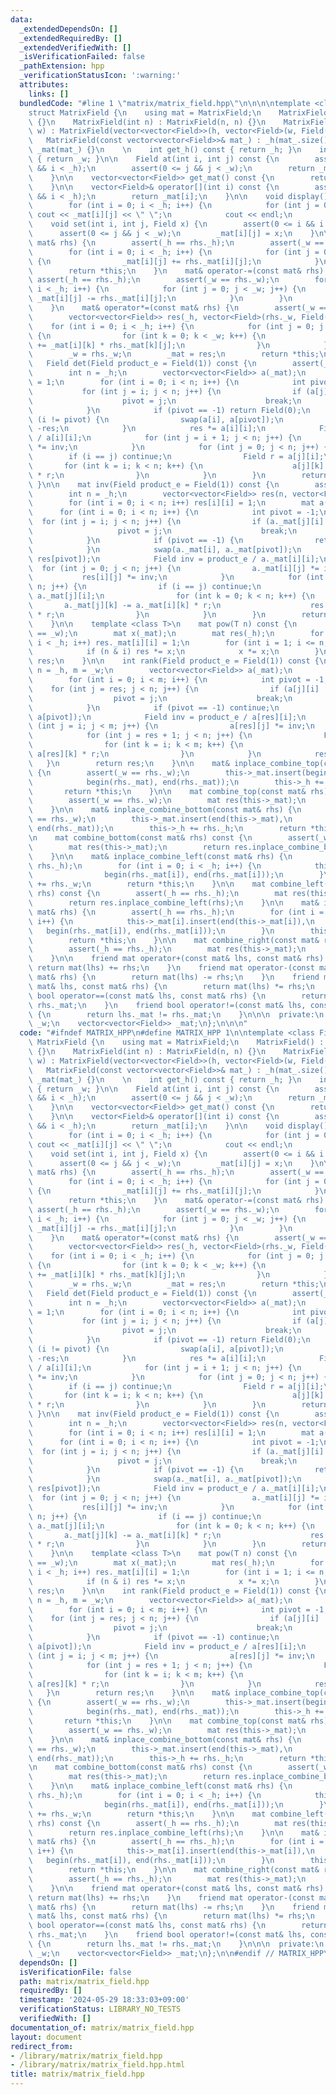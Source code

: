 ```yaml
---
data:
  _extendedDependsOn: []
  _extendedRequiredBy: []
  _extendedVerifiedWith: []
  _isVerificationFailed: false
  _pathExtension: hpp
  _verificationStatusIcon: ':warning:'
  attributes:
    links: []
  bundledCode: "#line 1 \"matrix/matrix_field.hpp\"\n\n\n\ntemplate <class Field>\n\
    struct MatrixField {\n    using mat = MatrixField;\n    MatrixField() : MatrixField(0)\
    \ {}\n    MatrixField(int n) : MatrixField(n, n) {}\n    MatrixField(int h, int\
    \ w) : MatrixField(vector<vector<Field>>(h, vector<Field>(w, Field()))) {}\n \
    \   MatrixField(const vector<vector<Field>>& mat_) : _h(mat_.size()), _w(mat_[0].size()),\
    \ _mat(mat_) {}\n    \n    int get_h() const { return _h; }\n    int get_w() const\
    \ { return _w; }\n\n    Field at(int i, int j) const {\n        assert(0 <= i\
    \ && i < _h);\n        assert(0 <= j && j < _w);\n        return _mat[i][j];\n\
    \    }\n\n    vector<vector<Field>> get_mat() const {\n        return _mat;\n\
    \    }\n\n    vector<Field>& operator[](int i) const {\n        assert(0 <= i\
    \ && i < _h);\n        return _mat[i];\n    }\n\n    void display() const {\n\
    \        for (int i = 0; i < _h; i++) {\n            for (int j = 0; j < _w; j++)\
    \ cout << _mat[i][j] << \" \";\n            cout << endl;\n        }\n    }\n\n\
    \    void set(int i, int j, Field x) {\n        assert(0 <= i && i < _h);\n  \
    \      assert(0 <= j && j < _w);\n        _mat[i][j] = x;\n    }\n\n    mat& operator+=(const\
    \ mat& rhs) {\n        assert(_h == rhs._h);\n        assert(_w == rhs._w);\n\
    \        for (int i = 0; i < _h; i++) {\n            for (int j = 0; j < _w; j++)\
    \ {\n                _mat[i][j] += rhs._mat[i][j];\n            }\n        }\n\
    \        return *this;\n    }\n    mat& operator-=(const mat& rhs) {\n       \
    \ assert(_h == rhs._h);\n        assert(_w == rhs._w);\n        for (int i = 0;\
    \ i < _h; i++) {\n            for (int j = 0; j < _w; j++) {\n               \
    \ _mat[i][j] -= rhs._mat[i][j];\n            }\n        }\n        return *this;\n\
    \    }\n    mat& operator*=(const mat& rhs) {\n        assert(_w == rhs._h);\n\
    \        vector<vector<Field>> res(_h, vector<Field>(rhs._w, Field()));\n    \
    \    for (int i = 0; i < _h; i++) {\n            for (int j = 0; j < rhs._w; j++)\
    \ {\n                for (int k = 0; k < _w; k++) {\n                    res[i][j]\
    \ += _mat[i][k] * rhs._mat[k][j];\n                }\n            }\n        }\n\
    \        _w = rhs._w;\n        _mat = res;\n        return *this;\n    }\n\n \
    \   Field det(Field product_e = Field(1)) const {\n        assert(_h == _w);\n\
    \        int n = _h;\n        vector<vector<Field>> a(_mat);\n        Field res\
    \ = 1;\n        for (int i = 0; i < n; i++) {\n            int pivot = -1;\n \
    \           for (int j = i; j < n; j++) {\n                if (a[j][i] != 0) {\n\
    \                    pivot = j;\n                    break;\n                }\n\
    \            }\n            if (pivot == -1) return Field(0);\n            if\
    \ (i != pivot) {\n                swap(a[i], a[pivot]);\n                res =\
    \ -res;\n            }\n            res *= a[i][i];\n            Field inv = product_e\
    \ / a[i][i];\n            for (int j = i + 1; j < n; j++) {\n                a[i][j]\
    \ *= inv;\n            }\n            for (int j = 0; j < n; j++) {\n        \
    \        if (i == j) continue;\n                Field r = a[j][i];\n         \
    \       for (int k = i; k < n; k++) {\n                    a[j][k] -= a[i][k]\
    \ * r;\n                }\n            }\n        }\n        return res;\n   \
    \ }\n\n    mat inv(Field product_e = Field(1)) const {\n        assert(_h == _w);\n\
    \        int n = _h;\n        vector<vector<Field>> res(n, vector<Field>(n, Field()));\n\
    \        for (int i = 0; i < n; i++) res[i][i] = 1;\n        mat a(_mat);\n  \
    \      for (int i = 0; i < n; i++) {\n            int pivot = -1;\n          \
    \  for (int j = i; j < n; j++) {\n                if (a._mat[j][i] != 0) {\n \
    \                   pivot = j;\n                    break;\n                }\n\
    \            }\n            if (pivot == -1) {\n                return mat(n);\n\
    \            }\n            swap(a._mat[i], a._mat[pivot]);\n            swap(res[i],\
    \ res[pivot]);\n            Field inv = product_e / a._mat[i][i];\n          \
    \  for (int j = 0; j < n; j++) {\n                a._mat[i][j] *= inv;\n     \
    \           res[i][j] *= inv;\n            }\n            for (int j = 0; j <\
    \ n; j++) {\n                if (i == j) continue;\n                Field r =\
    \ a._mat[j][i];\n                for (int k = 0; k < n; k++) {\n             \
    \       a._mat[j][k] -= a._mat[i][k] * r;\n                    res[j][k] -= res[i][k]\
    \ * r;\n                }\n            }\n        }\n        return mat(res);\n\
    \    }\n\n    template <class T>\n    mat pow(T n) const {\n        assert(_h\
    \ == _w);\n        mat x(_mat);\n        mat res(_h);\n        for (int i = 0;\
    \ i < _h; i++) res._mat[i][i] = 1;\n        for (int i = 1; i <= n; i <<= 1) {\n\
    \            if (n & i) res *= x;\n            x *= x;\n        }\n        return\
    \ res;\n    }\n\n    int rank(Field product_e = Field(1)) const {\n        int\
    \ n = _h, m = _w;\n        vector<vector<Field>> a(_mat);\n        int res = 0;\n\
    \        for (int i = 0; i < m; i++) {\n            int pivot = -1;\n        \
    \    for (int j = res; j < n; j++) {\n                if (a[j][i] != 0) {\n  \
    \                  pivot = j;\n                    break;\n                }\n\
    \            }\n            if (pivot == -1) continue;\n            swap(a[res],\
    \ a[pivot]);\n            Field inv = product_e / a[res][i];\n            for\
    \ (int j = i; j < m; j++) {\n                a[res][j] *= inv;\n            }\n\
    \            for (int j = res + 1; j < n; j++) {\n                Field r = a[j][i];\n\
    \                for (int k = i; k < m; k++) {\n                    a[j][k] -=\
    \ a[res][k] * r;\n                }\n            }\n            res++;\n     \
    \   }\n        return res;\n    }\n\n    mat& inplace_combine_top(const mat& rhs)\
    \ {\n        assert(_w == rhs._w);\n        this->_mat.insert(begin(this->_mat),\n\
    \            begin(rhs._mat), end(rhs._mat));\n        this->_h += rhs._h;\n \
    \       return *this;\n    }\n\n    mat combine_top(const mat& rhs) const {\n\
    \        assert(_w == rhs._w);\n        mat res(this->_mat);\n        return res.inplace_combine_top(rhs);\n\
    \    }\n\n    mat& inplace_combine_bottom(const mat& rhs) {\n        assert(_w\
    \ == rhs._w);\n        this->_mat.insert(end(this->_mat),\n            begin(rhs._mat),\
    \ end(rhs._mat));\n        this->_h += rhs._h;\n        return *this;\n    }\n\
    \n    mat combine_bottom(const mat& rhs) const {\n        assert(_w == rhs._w);\n\
    \        mat res(this->_mat);\n        return res.inplace_combine_bottom(rhs);\n\
    \    }\n\n    mat& inplace_combine_left(const mat& rhs) {\n        assert(_h ==\
    \ rhs._h);\n        for (int i = 0; i < _h; i++) {\n            this->_mat[i].insert(begin(this->_mat[i]),\n\
    \                begin(rhs._mat[i]), end(rhs._mat[i]));\n        }\n        this->_w\
    \ += rhs._w;\n        return *this;\n    }\n\n    mat combine_left(const mat&\
    \ rhs) const {\n        assert(_h == rhs._h);\n        mat res(this->_mat);\n\
    \        return res.inplace_combine_left(rhs);\n    }\n\n    mat& inplace_combine_right(const\
    \ mat& rhs) {\n        assert(_h == rhs._h);\n        for (int i = 0; i < _h;\
    \ i++) {\n            this->_mat[i].insert(end(this->_mat[i]),\n             \
    \   begin(rhs._mat[i]), end(rhs._mat[i]));\n        }\n        this->_w += rhs._w;\n\
    \        return *this;\n    }\n\n    mat combine_right(const mat& rhs) const {\n\
    \        assert(_h == rhs._h);\n        mat res(this->_mat);\n        return res.inplace_combine_right(rhs);\n\
    \    }\n\n    friend mat operator+(const mat& lhs, const mat& rhs) {\n       \
    \ return mat(lhs) += rhs;\n    }\n    friend mat operator-(const mat& lhs, const\
    \ mat& rhs) {\n        return mat(lhs) -= rhs;\n    }\n    friend mat operator*(const\
    \ mat& lhs, const mat& rhs) {\n        return mat(lhs) *= rhs;\n    }\n    friend\
    \ bool operator==(const mat& lhs, const mat& rhs) {\n        return lhs._mat ==\
    \ rhs._mat;\n    }\n    friend bool operator!=(const mat& lhs, const mat& rhs)\
    \ {\n        return lhs._mat != rhs._mat;\n    }\n\n\n  private:\n    int _h,\
    \ _w;\n    vector<vector<Field>> _mat;\n};\n\n\n"
  code: "#ifndef MATRIX_HPP\n#define MATRIX_HPP 1\n\ntemplate <class Field>\nstruct\
    \ MatrixField {\n    using mat = MatrixField;\n    MatrixField() : MatrixField(0)\
    \ {}\n    MatrixField(int n) : MatrixField(n, n) {}\n    MatrixField(int h, int\
    \ w) : MatrixField(vector<vector<Field>>(h, vector<Field>(w, Field()))) {}\n \
    \   MatrixField(const vector<vector<Field>>& mat_) : _h(mat_.size()), _w(mat_[0].size()),\
    \ _mat(mat_) {}\n    \n    int get_h() const { return _h; }\n    int get_w() const\
    \ { return _w; }\n\n    Field at(int i, int j) const {\n        assert(0 <= i\
    \ && i < _h);\n        assert(0 <= j && j < _w);\n        return _mat[i][j];\n\
    \    }\n\n    vector<vector<Field>> get_mat() const {\n        return _mat;\n\
    \    }\n\n    vector<Field>& operator[](int i) const {\n        assert(0 <= i\
    \ && i < _h);\n        return _mat[i];\n    }\n\n    void display() const {\n\
    \        for (int i = 0; i < _h; i++) {\n            for (int j = 0; j < _w; j++)\
    \ cout << _mat[i][j] << \" \";\n            cout << endl;\n        }\n    }\n\n\
    \    void set(int i, int j, Field x) {\n        assert(0 <= i && i < _h);\n  \
    \      assert(0 <= j && j < _w);\n        _mat[i][j] = x;\n    }\n\n    mat& operator+=(const\
    \ mat& rhs) {\n        assert(_h == rhs._h);\n        assert(_w == rhs._w);\n\
    \        for (int i = 0; i < _h; i++) {\n            for (int j = 0; j < _w; j++)\
    \ {\n                _mat[i][j] += rhs._mat[i][j];\n            }\n        }\n\
    \        return *this;\n    }\n    mat& operator-=(const mat& rhs) {\n       \
    \ assert(_h == rhs._h);\n        assert(_w == rhs._w);\n        for (int i = 0;\
    \ i < _h; i++) {\n            for (int j = 0; j < _w; j++) {\n               \
    \ _mat[i][j] -= rhs._mat[i][j];\n            }\n        }\n        return *this;\n\
    \    }\n    mat& operator*=(const mat& rhs) {\n        assert(_w == rhs._h);\n\
    \        vector<vector<Field>> res(_h, vector<Field>(rhs._w, Field()));\n    \
    \    for (int i = 0; i < _h; i++) {\n            for (int j = 0; j < rhs._w; j++)\
    \ {\n                for (int k = 0; k < _w; k++) {\n                    res[i][j]\
    \ += _mat[i][k] * rhs._mat[k][j];\n                }\n            }\n        }\n\
    \        _w = rhs._w;\n        _mat = res;\n        return *this;\n    }\n\n \
    \   Field det(Field product_e = Field(1)) const {\n        assert(_h == _w);\n\
    \        int n = _h;\n        vector<vector<Field>> a(_mat);\n        Field res\
    \ = 1;\n        for (int i = 0; i < n; i++) {\n            int pivot = -1;\n \
    \           for (int j = i; j < n; j++) {\n                if (a[j][i] != 0) {\n\
    \                    pivot = j;\n                    break;\n                }\n\
    \            }\n            if (pivot == -1) return Field(0);\n            if\
    \ (i != pivot) {\n                swap(a[i], a[pivot]);\n                res =\
    \ -res;\n            }\n            res *= a[i][i];\n            Field inv = product_e\
    \ / a[i][i];\n            for (int j = i + 1; j < n; j++) {\n                a[i][j]\
    \ *= inv;\n            }\n            for (int j = 0; j < n; j++) {\n        \
    \        if (i == j) continue;\n                Field r = a[j][i];\n         \
    \       for (int k = i; k < n; k++) {\n                    a[j][k] -= a[i][k]\
    \ * r;\n                }\n            }\n        }\n        return res;\n   \
    \ }\n\n    mat inv(Field product_e = Field(1)) const {\n        assert(_h == _w);\n\
    \        int n = _h;\n        vector<vector<Field>> res(n, vector<Field>(n, Field()));\n\
    \        for (int i = 0; i < n; i++) res[i][i] = 1;\n        mat a(_mat);\n  \
    \      for (int i = 0; i < n; i++) {\n            int pivot = -1;\n          \
    \  for (int j = i; j < n; j++) {\n                if (a._mat[j][i] != 0) {\n \
    \                   pivot = j;\n                    break;\n                }\n\
    \            }\n            if (pivot == -1) {\n                return mat(n);\n\
    \            }\n            swap(a._mat[i], a._mat[pivot]);\n            swap(res[i],\
    \ res[pivot]);\n            Field inv = product_e / a._mat[i][i];\n          \
    \  for (int j = 0; j < n; j++) {\n                a._mat[i][j] *= inv;\n     \
    \           res[i][j] *= inv;\n            }\n            for (int j = 0; j <\
    \ n; j++) {\n                if (i == j) continue;\n                Field r =\
    \ a._mat[j][i];\n                for (int k = 0; k < n; k++) {\n             \
    \       a._mat[j][k] -= a._mat[i][k] * r;\n                    res[j][k] -= res[i][k]\
    \ * r;\n                }\n            }\n        }\n        return mat(res);\n\
    \    }\n\n    template <class T>\n    mat pow(T n) const {\n        assert(_h\
    \ == _w);\n        mat x(_mat);\n        mat res(_h);\n        for (int i = 0;\
    \ i < _h; i++) res._mat[i][i] = 1;\n        for (int i = 1; i <= n; i <<= 1) {\n\
    \            if (n & i) res *= x;\n            x *= x;\n        }\n        return\
    \ res;\n    }\n\n    int rank(Field product_e = Field(1)) const {\n        int\
    \ n = _h, m = _w;\n        vector<vector<Field>> a(_mat);\n        int res = 0;\n\
    \        for (int i = 0; i < m; i++) {\n            int pivot = -1;\n        \
    \    for (int j = res; j < n; j++) {\n                if (a[j][i] != 0) {\n  \
    \                  pivot = j;\n                    break;\n                }\n\
    \            }\n            if (pivot == -1) continue;\n            swap(a[res],\
    \ a[pivot]);\n            Field inv = product_e / a[res][i];\n            for\
    \ (int j = i; j < m; j++) {\n                a[res][j] *= inv;\n            }\n\
    \            for (int j = res + 1; j < n; j++) {\n                Field r = a[j][i];\n\
    \                for (int k = i; k < m; k++) {\n                    a[j][k] -=\
    \ a[res][k] * r;\n                }\n            }\n            res++;\n     \
    \   }\n        return res;\n    }\n\n    mat& inplace_combine_top(const mat& rhs)\
    \ {\n        assert(_w == rhs._w);\n        this->_mat.insert(begin(this->_mat),\n\
    \            begin(rhs._mat), end(rhs._mat));\n        this->_h += rhs._h;\n \
    \       return *this;\n    }\n\n    mat combine_top(const mat& rhs) const {\n\
    \        assert(_w == rhs._w);\n        mat res(this->_mat);\n        return res.inplace_combine_top(rhs);\n\
    \    }\n\n    mat& inplace_combine_bottom(const mat& rhs) {\n        assert(_w\
    \ == rhs._w);\n        this->_mat.insert(end(this->_mat),\n            begin(rhs._mat),\
    \ end(rhs._mat));\n        this->_h += rhs._h;\n        return *this;\n    }\n\
    \n    mat combine_bottom(const mat& rhs) const {\n        assert(_w == rhs._w);\n\
    \        mat res(this->_mat);\n        return res.inplace_combine_bottom(rhs);\n\
    \    }\n\n    mat& inplace_combine_left(const mat& rhs) {\n        assert(_h ==\
    \ rhs._h);\n        for (int i = 0; i < _h; i++) {\n            this->_mat[i].insert(begin(this->_mat[i]),\n\
    \                begin(rhs._mat[i]), end(rhs._mat[i]));\n        }\n        this->_w\
    \ += rhs._w;\n        return *this;\n    }\n\n    mat combine_left(const mat&\
    \ rhs) const {\n        assert(_h == rhs._h);\n        mat res(this->_mat);\n\
    \        return res.inplace_combine_left(rhs);\n    }\n\n    mat& inplace_combine_right(const\
    \ mat& rhs) {\n        assert(_h == rhs._h);\n        for (int i = 0; i < _h;\
    \ i++) {\n            this->_mat[i].insert(end(this->_mat[i]),\n             \
    \   begin(rhs._mat[i]), end(rhs._mat[i]));\n        }\n        this->_w += rhs._w;\n\
    \        return *this;\n    }\n\n    mat combine_right(const mat& rhs) const {\n\
    \        assert(_h == rhs._h);\n        mat res(this->_mat);\n        return res.inplace_combine_right(rhs);\n\
    \    }\n\n    friend mat operator+(const mat& lhs, const mat& rhs) {\n       \
    \ return mat(lhs) += rhs;\n    }\n    friend mat operator-(const mat& lhs, const\
    \ mat& rhs) {\n        return mat(lhs) -= rhs;\n    }\n    friend mat operator*(const\
    \ mat& lhs, const mat& rhs) {\n        return mat(lhs) *= rhs;\n    }\n    friend\
    \ bool operator==(const mat& lhs, const mat& rhs) {\n        return lhs._mat ==\
    \ rhs._mat;\n    }\n    friend bool operator!=(const mat& lhs, const mat& rhs)\
    \ {\n        return lhs._mat != rhs._mat;\n    }\n\n\n  private:\n    int _h,\
    \ _w;\n    vector<vector<Field>> _mat;\n};\n\n#endif // MATRIX_HPP\n"
  dependsOn: []
  isVerificationFile: false
  path: matrix/matrix_field.hpp
  requiredBy: []
  timestamp: '2024-05-29 18:33:03+09:00'
  verificationStatus: LIBRARY_NO_TESTS
  verifiedWith: []
documentation_of: matrix/matrix_field.hpp
layout: document
redirect_from:
- /library/matrix/matrix_field.hpp
- /library/matrix/matrix_field.hpp.html
title: matrix/matrix_field.hpp
---
```

